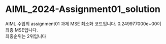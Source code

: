 # AIML_2024-Assignment01_solution

AIML 수업의 assignment01 과제 MSE 최소화 코드입니다.
0.249977000e+00이 최종 MSE입니다.
<br/>
최종순위는 2위입니다
